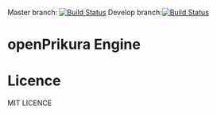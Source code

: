 Master branch: [![Build Status](https://travis-ci.org/kekeho/openPurikura.svg?branch=master)](https://travis-ci.org/kekeho/openPurikura) Develop branch:[![Build Status](https://travis-ci.org/kekeho/openPurikura.svg?branch=develop)](https://travis-ci.org/kekeho/openPurikura)
# openPrikura Engine

# Licence
MIT LICENCE

